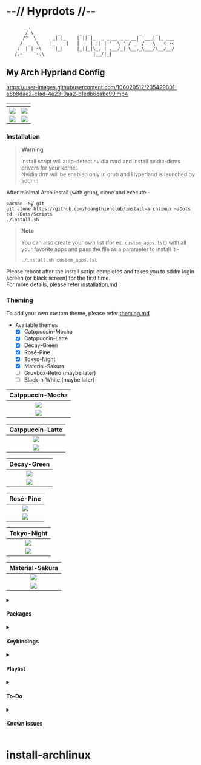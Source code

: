 # --// Hyprdots //--

```shell
        .                                                     
       / \         _       _  _                  _     _      
      /^  \      _| |_    | || |_  _ _ __ _ _ __| |___| |_ ___
     /  _  \    |_   _|   | __ | || | '_ \ '_/ _` / _ \  _(_-<
    /  | | ~\     |_|     |_||_|\_, | .__/_| \__,_\___/\__/__/
   /.-'   '-.\                  |__/|_|                       

```


## My Arch Hyprland Config

https://user-images.githubusercontent.com/106020512/235429801-e8b8dae2-c1ad-4e23-9aa2-b1edb6cabe99.mp4

| <!-- --> | <!-- --> |
| --- | --- |
| ![](https://raw.githubusercontent.com/prasanthrangan/hyprdots/main/Source/assets/showcase_1.png) | ![](https://raw.githubusercontent.com/prasanthrangan/hyprdots/main/Source/assets/showcase_2.png) |
| ![](https://raw.githubusercontent.com/prasanthrangan/hyprdots/main/Source/assets/showcase_3.png) | ![](https://raw.githubusercontent.com/prasanthrangan/hyprdots/main/Source/assets/showcase_4.png) |


### Installation

> **Warning**
>
> Install script will auto-detect nvidia card and install nvidia-dkms drivers for your kernel.   
> Nvidia drm will be enabled only in grub and Hyperland is launched by sddm!!

After minimal Arch install (with grub), clone and execute -
```shell
pacman -Sy git
git clone https://github.com/hoangthienclub/install-archlinux ~/Dots
cd ~/Dots/Scripts
./install.sh
```

> **Note**
>
> You can also create your own list (for ex. `custom_apps.lst`) with all your favorite apps and pass the file as a parameter to install it -
>```shell
>./install.sh custom_apps.lst
>```

Please reboot after the install script completes and takes you to sddm login screen (or black screen) for the first time.   
For more details, please refer [installation.md](https://github.com/prasanthrangan/hyprdots/blob/main/installation.md)


### Theming
To add your own custom theme, please refer [theming.md](https://github.com/prasanthrangan/hyprdots/blob/main/theming.md)
- Available themes
    - [x] Catppuccin-Mocha
    - [x] Catppuccin-Latte
    - [x] Decay-Green
    - [x] Rosé-Pine
    - [x] Tokyo-Night
    - [x] Material-Sakura
    - [ ] Gruvbox-Retro (maybe later)
    - [ ] Black-n-White (maybe later)

| Catppuccin-Mocha |
| :-: |
| ![](https://raw.githubusercontent.com/prasanthrangan/hyprdots/main/Source/assets/theme_mocha_1.png) |
| ![](https://raw.githubusercontent.com/prasanthrangan/hyprdots/main/Source/assets/theme_mocha_2.png) |

| Catppuccin-Latte |
| :-: |
| ![](https://raw.githubusercontent.com/prasanthrangan/hyprdots/main/Source/assets/theme_latte_1.png) |
| ![](https://raw.githubusercontent.com/prasanthrangan/hyprdots/main/Source/assets/theme_latte_2.png) |

| Decay-Green |
| :-: |
| ![](https://raw.githubusercontent.com/prasanthrangan/hyprdots/main/Source/assets/theme_decay_1.png) |
| ![](https://raw.githubusercontent.com/prasanthrangan/hyprdots/main/Source/assets/theme_decay_2.png) |

| Rosé-Pine |
| :-: |
| ![](https://raw.githubusercontent.com/prasanthrangan/hyprdots/main/Source/assets/theme_rosine_1.png) |
| ![](https://raw.githubusercontent.com/prasanthrangan/hyprdots/main/Source/assets/theme_rosine_2.png) |

| Tokyo-Night |
| :-: |
| ![](https://raw.githubusercontent.com/prasanthrangan/hyprdots/main/Source/assets/theme_tokyo_1.png) |
| ![](https://raw.githubusercontent.com/prasanthrangan/hyprdots/main/Source/assets/theme_tokyo_2.png) |

| Material-Sakura |
| :-: |
| ![](https://raw.githubusercontent.com/prasanthrangan/hyprdots/main/Source/assets/theme_maura_1.png) |
| ![](https://raw.githubusercontent.com/prasanthrangan/hyprdots/main/Source/assets/theme_maura_2.png) |


<details>
<summary><h4>Packages</h4></summary>

| nvidia | |
| --- | --- |
linux-headers | for main kernel (script will auto detect from /usr/lib/modules/)
linux-zen-headers | for zen kernel (script will auto detect from /usr/lib/modules/)
linux-lts-headers | for lts kernel (script will auto detect from /usr/lib/modules/)
nvidia-dkms | nvidia drivers (script will auto detect from lspci -k | grep -A 2 -E "(VGA|3D)")
nvidia-utils | nvidia drivers (script will auto detect from lspci -k | grep -A 2 -E "(VGA|3D)")

| tools | |
| --- | --- |
pipewire | audio and video server
pipewire-alsa | for audio
pipewire-audio | for audio
pipewire-jack | for audio
pipewire-pulse | for audio
gst-plugin-pipewire | for audio
wireplumber | audio and video server
networkmanager | network manager
network-manager-applet | nm tray
bluez | for bluetooth
bluez-utils | for bluetooth
blueman | bt tray
brightnessctl | brightness control for laptop

| login | |
| --- | --- |
sddm-git | display manager for login
qt5-wayland | for QT wayland XDP
qt6-wayland | for QT wayland XDP
qt5-quickcontrols | for sddm theme
qt5-quickcontrols2 | for sddm theme
qt5-graphicaleffects | for sddm theme

| hypr | |
| --- | --- |
hyprland-git | main window manager (script will change this to hyprland-nvidia-git if nvidia card is detected)
dunst | graphical notification daemon
rofi-lbonn-wayland-git | app launcher
waybar-hyprland-git | status bar
swww | wallpaper app
swaylock-effects-git | lockscreen
swayidle | idle management daemon
wlogout | logout screen
grim | screenshot tool
slurp | selects region for screenshot/screenshare
swappy | screenshot editor
cliphist | clipboard manager

| dependencies | |
| --- | --- |
polkit-kde-agent | authentication agent
xdg-desktop-portal-hyprland-git | XDG Desktop Portal
xdg-desktop-portal-gtk | XDG Desktop Portal file picker
imagemagick | for kitty/neofetch image processing
qt5-imageformats | for dolphin thumbnails
pavucontrol | audio settings gui
pamixer | for waybar audio

| theming | |
| --- | --- |
nwg-look | theming GTK apps
kvantum | theming QT apps
qt5ct | theming QT5 apps

| applications | |
| --- | --- |
firefox | browser
kitty | terminal
neofetch | fetch tool
thunar | file manager
visual-studio-code-bin | gui code editor
vim | text editor
ark | kde file archiver

| shell | |
| --- | --- |
zsh | main shell
exa | colorful file lister
oh-my-zsh-git | for zsh plugins
zsh-theme-powerlevel10k-git | theme for zsh
zsh-syntax-highlighting-git | highlighting of commands
zsh-autosuggestions-git | see completion as you type
pokemon-colorscripts-git | display pokemon sprites

</details>


<details>
<summary><h4>Keybindings</h4></summary>

| Key 1 | Key 2 | Key 3 | Action |
| :-:   | :-:   | :-:   | ---    |
| `ALT` | `Q` | | Quit active/focused window
| `ALT` | `del` | | quit hyprland session
| `ALT` | `W` | | toggle Window on focus to float
| `Alt` | `enter` | | toggle window on focus to fullscreen
| `ALT` | `G` | | disable hypr effects for Gamemode
| `ALT` | `T` | | launch kitty Terminal
| `ALT` | `E` | | launch thunar file Explorer
| `ALT` | `V` | | launch Vs code
| `ALT` | `F` | | launch Firefox
| `ALT` | `SPACE` | | launch desktop Applications (rofi)
| `ALT` | `tab` | | switch open applications (rofi)
| `ALT` | `R` | | browse system files (rofi)
| `F10` | | | mute audio output (toggle)
| `F11` | | | decrease volume (hold)
| `F12` | | | increase volume (hold)
| `ALT` | `L` | | lock screen
| `ALT` | `backspace` | | logout menu
| `ALT` | `P` | | screenshot snip
| `ALT` | `Alt` | `P` | print current screen and save to ~/Apps/grim/
| `ALT` | `RightClick` | | resize the window 
| `ALT` | `LeftClick` | | change the window position
| `ALT` | `MouseScroll` | | cycle through workspaces
| `ALT` | `shift` | `arrow keys` | resize windows (hold)
| `ALT` | `[0-9]` | | switch to workspace [0-9]
| `ALT` | `shift` | `[0-9]` | move active window to workspace [0-9]
| `ALT` | `Alt` | `right` | next wallpaper
| `ALT` | `Alt` | `left` | previous wallpaper
| `ALT` | `Alt` | `up` | next waybar mode
| `ALT` | `Alt` | `down` | previous waybar mode
| `ALT` | `shift` | `T` | theme select menu

</details>


<details>
<summary><h4>Playlist</h4></summary>

| youtube |
| --- |
| [![IMAGE ALT TEXT](https://raw.githubusercontent.com/prasanthrangan/hyprdots/main/Source/assets/yt_playlist.png)](https://www.youtube.com/watch?v=_nyStxAI75s&list=PLt8rU_ebLsc5yEHUVsAQTqokIBMtx3RFY) |

</details>


<details>
<summary><h4>To-Do</h4></summary>

- [x] Wallpaper change script (ver2)
- [x] Theme selector script
- [x] Theme change script (ver2)
- [x] Update rofi configs
- [x] Clipboard manager in waybar
- [x] Add options to install script (ver2)
- [x] Dynamic waybar config generator script
- [x] Media control mpris module for waybar
- [x] Update Volume control script/notification (ver2)
- [ ] Fix rofi configs/scripts for dynamic scaling
- [ ] Rofi config change script + add new config
- [ ] Make wlogout configs dynamic and sync with theme
- [ ] Sync PC/keyboard hw rgb with current theme (themeswitch.sh + openrgb)
- [ ] Add battery and brightness indicator/notification for laptop users
- [ ] Replace waybar with Eww? (maybe later)

</details>


<details>
<summary><h4>Known Issues</h4></summary>

- [ ] Random lockscreen crash, refer https://github.com/swaywm/sway/issues/7046
- [ ] Waybar launching rofi breaks mouse input (added `sleep 0.1` as workaround), refer https://github.com/Alexays/Waybar/issues/1850
- [ ] Flatpak QT apps does not follow system theme

</details>

# install-archlinux
